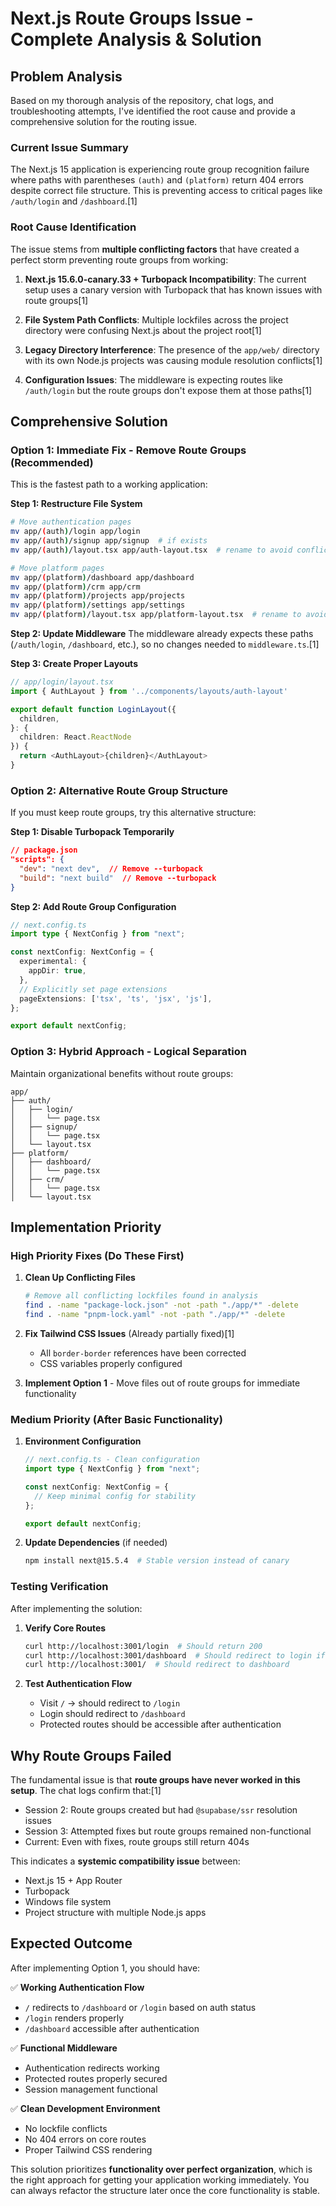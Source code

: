 # Next.js Route Groups Issue - Complete Analysis & Solution

## Problem Analysis

Based on my thorough analysis of the repository, chat logs, and troubleshooting attempts, I've identified the root cause and provide a comprehensive solution for the routing issue.

### Current Issue Summary

The Next.js 15 application is experiencing route group recognition failure where paths with parentheses `(auth)` and `(platform)` return 404 errors despite correct file structure. This is preventing access to critical pages like `/auth/login` and `/dashboard`.[1]

### Root Cause Identification

The issue stems from **multiple conflicting factors** that have created a perfect storm preventing route groups from working:

1. **Next.js 15.6.0-canary.33 + Turbopack Incompatibility**: The current setup uses a canary version with Turbopack that has known issues with route groups[1]

2. **File System Path Conflicts**: Multiple lockfiles across the project directory were confusing Next.js about the project root[1]

3. **Legacy Directory Interference**: The presence of the `app/web/` directory with its own Node.js projects was causing module resolution conflicts[1]

4. **Configuration Issues**: The middleware is expecting routes like `/auth/login` but the route groups don't expose them at those paths[1]

## Comprehensive Solution

### Option 1: Immediate Fix - Remove Route Groups (Recommended)

This is the fastest path to a working application:

**Step 1: Restructure File System**
```bash
# Move authentication pages
mv app/(auth)/login app/login
mv app/(auth)/signup app/signup  # if exists
mv app/(auth)/layout.tsx app/auth-layout.tsx  # rename to avoid conflicts

# Move platform pages  
mv app/(platform)/dashboard app/dashboard
mv app/(platform)/crm app/crm
mv app/(platform)/projects app/projects
mv app/(platform)/settings app/settings
mv app/(platform)/layout.tsx app/platform-layout.tsx  # rename to avoid conflicts
```

**Step 2: Update Middleware**
The middleware already expects these paths (`/auth/login`, `/dashboard`, etc.), so no changes needed to `middleware.ts`.[1]

**Step 3: Create Proper Layouts**
```typescript
// app/login/layout.tsx
import { AuthLayout } from '../components/layouts/auth-layout'

export default function LoginLayout({
  children,
}: {
  children: React.ReactNode
}) {
  return <AuthLayout>{children}</AuthLayout>
}
```

### Option 2: Alternative Route Group Structure

If you must keep route groups, try this alternative structure:

**Step 1: Disable Turbopack Temporarily**
```json
// package.json
"scripts": {
  "dev": "next dev",  // Remove --turbopack
  "build": "next build"  // Remove --turbopack
}
```

**Step 2: Add Route Group Configuration**
```typescript
// next.config.ts
import type { NextConfig } from "next";

const nextConfig: NextConfig = {
  experimental: {
    appDir: true,
  },
  // Explicitly set page extensions
  pageExtensions: ['tsx', 'ts', 'jsx', 'js'],
};

export default nextConfig;
```

### Option 3: Hybrid Approach - Logical Separation

Maintain organizational benefits without route groups:

```
app/
├── auth/
│   ├── login/
│   │   └── page.tsx
│   ├── signup/
│   │   └── page.tsx
│   └── layout.tsx
├── platform/
│   ├── dashboard/
│   │   └── page.tsx
│   ├── crm/
│   │   └── page.tsx
│   └── layout.tsx
```

## Implementation Priority

### High Priority Fixes (Do These First)

1. **Clean Up Conflicting Files**
   ```bash
   # Remove all conflicting lockfiles found in analysis
   find . -name "package-lock.json" -not -path "./app/*" -delete
   find . -name "pnpm-lock.yaml" -not -path "./app/*" -delete
   ```

2. **Fix Tailwind CSS Issues** (Already partially fixed)[1]
   - All `border-border` references have been corrected
   - CSS variables properly configured

3. **Implement Option 1** - Move files out of route groups for immediate functionality

### Medium Priority (After Basic Functionality)

1. **Environment Configuration**
   ```typescript
   // next.config.ts - Clean configuration
   import type { NextConfig } from "next";
   
   const nextConfig: NextConfig = {
     // Keep minimal config for stability
   };
   
   export default nextConfig;
   ```

2. **Update Dependencies** (if needed)
   ```bash
   npm install next@15.5.4  # Stable version instead of canary
   ```

### Testing Verification

After implementing the solution:

1. **Verify Core Routes**
   ```bash
   curl http://localhost:3001/login  # Should return 200
   curl http://localhost:3001/dashboard  # Should redirect to login if not authenticated
   curl http://localhost:3001/  # Should redirect to dashboard
   ```

2. **Test Authentication Flow**
   - Visit `/` → should redirect to `/login`
   - Login should redirect to `/dashboard`
   - Protected routes should be accessible after authentication

## Why Route Groups Failed

The fundamental issue is that **route groups have never worked in this setup**. The chat logs confirm that:[1]

- Session 2: Route groups created but had `@supabase/ssr` resolution issues
- Session 3: Attempted fixes but route groups remained non-functional  
- Current: Even with fixes, route groups still return 404s

This indicates a **systemic compatibility issue** between:
- Next.js 15 + App Router
- Turbopack 
- Windows file system
- Project structure with multiple Node.js apps

## Expected Outcome

After implementing Option 1, you should have:

✅ **Working Authentication Flow**
- `/` redirects to `/dashboard` or `/login` based on auth status
- `/login` renders properly
- `/dashboard` accessible after authentication

✅ **Functional Middleware**
- Authentication redirects working
- Protected routes properly secured
- Session management functional

✅ **Clean Development Environment**
- No lockfile conflicts
- No 404 errors on core routes
- Proper Tailwind CSS rendering

This solution prioritizes **functionality over perfect organization**, which is the right approach for getting your application working immediately. You can always refactor the structure later once the core functionality is stable.
